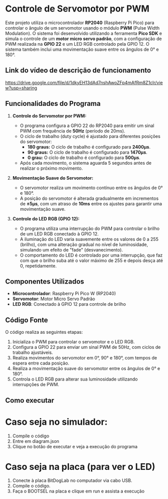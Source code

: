 # Controle de Servomotor por PWM

Este projeto utiliza o microcontrolador **RP2040** (Raspberry Pi Pico) para controlar o ângulo de um servomotor usando o módulo **PWM** (Pulse Width Modulation). O sistema foi desenvolvido utilizando a ferramenta **Pico SDK** e simula o controle de um **motor micro servo padrão**, com a configuração de PWM realizada na **GPIO 22** e um LED RGB controlado pela GPIO 12. O sistema também inclui uma movimentação suave entre os ângulos de 0° e 180°.

## Link do vídeo de descrição de funcionamento
https://drive.google.com/file/d/1dkyEH13dAd7nshAwoZFp4mAfRm8Z1clr/view?usp=sharing

## Funcionalidades do Programa

1. **Controle do Servomotor por PWM:**
   - O programa configura a GPIO 22 do RP2040 para emitir um sinal PWM com frequência de **50Hz** (período de 20ms).
   - O ciclo de trabalho (duty cycle) é ajustado para diferentes posições do servomotor:
     - **180 graus:** O ciclo de trabalho é configurado para **2400µs**.
     - **90 graus:** O ciclo de trabalho é configurado para **1470µs**.
     - **0 grau:** O ciclo de trabalho é configurado para **500µs**.
   - Após cada movimento, o sistema aguarda 5 segundos antes de realizar o próximo movimento.

2. **Movimentação Suave do Servomotor:**
   - O servomotor realiza um movimento contínuo entre os ângulos de 0° e 180°.
   - A posição do servomotor é alterada gradualmente em incrementos de **±5µs**, com um atraso de **10ms** entre os ajustes para garantir uma movimentação suave.

3. **Controle do LED RGB (GPIO 12):**
   - O programa utiliza uma interrupção do PWM para controlar o brilho de um LED RGB conectado à GPIO 12.
   - A iluminação do LED varia suavemente entre os valores de 0 a 255 (brilho), com uma alteração gradual no nível de luminosidade, simulando um efeito de "fade" (desvanecimento).
   - O comportamento do LED é controlado por uma interrupção, que faz com que o brilho suba até o valor máximo de 255 e depois desça até 0, repetidamente.

## Componentes Utilizados

- **Microcontrolador**: Raspberry Pi Pico W (RP2040)
- **Servomotor**: Motor Micro Servo Padrão
- **LED RGB**: Conectado à GPIO 12 para controle de brilho

## Código Fonte

O código realiza as seguintes etapas:

1. Inicializa o PWM para controlar o servomotor e o LED RGB.
2. Configura a GPIO 22 para enviar um sinal PWM de 50Hz, com ciclos de trabalho ajustáveis.
3. Realiza movimentos do servomotor em 0°, 90° e 180°, com tempos de espera entre cada posição.
4. Realiza a movimentação suave do servomotor entre os ângulos de 0° e 180°.
5. Controla o LED RGB para alterar sua luminosidade utilizando interrupções de PWM.

## Como executar

# Caso seja no simulador:

1. Compile o código
2. Entre em diagram.json
3. Clique no botão de executar e veja a execução do programa
   
# Caso seja na placa (para ver o LED)

1. Conecte à placa BitDogLab no computador via cabo USB.
2. Compile o código.
3. Faça o BOOTSEL na placa e clique em run e assista a execução
